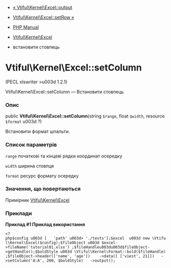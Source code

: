 - [« Vtiful\Kernel\Excel::output](vtiful-kernel-excel.output.md)
- [Vtiful\Kernel\Excel::setRow »](vtiful-kernel-excel.setRow.md)

- [PHP Manual](index.md)
- [Vtiful\Kernel\Excel](class.vtiful-kernel-excel.md)
- встановити стовпець

# Vtiful\Kernel\Excel::setColumn

(PECL xlswriter \>u003d 1.2.1)

Vtiful\Kernel\Excel::setColumn — Встановити стовпець

### Опис

public **Vtiful\Kernel\Excel::setColumn**(string `$range`, float
`$width`, resource `$format` u003d ?)

Встановити формат шпальти.

### Список параметрів

`range`
початкові та кінцеві рядки координат осередку

`width`
ширина стовпця

`format`
ресурс формату осередку

### Значення, що повертаються

Примірник [Vtiful\Kernel\Excel](class.vtiful-kernel-excel.md)

### Приклади

**Приклад #1 Приклад використання**

` <?php$config u003d [   'path' u003d> './tests'];$excel  u003d new \Vtiful\Kernel\Excel($config);$fileObject u003d $excel->fileName('tutorial01.xlsx') ;$fileHandleu003du003d$fileObject->getHandle();$boldStyle u003d \Vtiful\Kernel\Format::bold($fileHandle);$fileObject->header(['name', 'age'])    ->data([ ['viest', 21]])   ->setColumn('A:A', 200, $boldStyle)   ->output(); `
